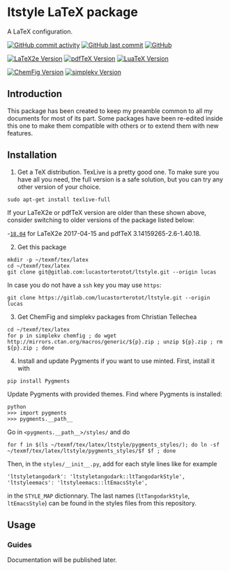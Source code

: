 # ltstyle LaTeX package
A LaTeX configuration.

[![GitHub commit activity](https://img.shields.io/github/commit-activity/y/lucastorterotot/ltstyle.svg)](https://gitlab.com/lucastorterotot/ltstyle/commits)
[![GitHub last commit](https://img.shields.io/github/last-commit/lucastorterotot/ltstyle.svg)](https://gitlab.com/lucastorterotot/ltstyle/commits)
[![GitHub](https://img.shields.io/github/license/lucastorterotot/ltstyle.svg)](https://gitlab.com/lucastorterotot/ltstyle/blob/master/LICENSE)

[![LaTeX2e Version](https://img.shields.io/static/v1?label=LaTeX2e&message=2020-02-02&color=blue)](https://www.latex-project.org/)
[![pdfTeX Version](https://img.shields.io/static/v1?label=pdfTeX&message=3.14159265-2.6-1.40.20&color=blue)](https://www.tug.org/texlive/)
[![LuaTeX Version](https://img.shields.io/static/v1?label=LuaTeX&message=1.10.0&color=blue)](http://www.luatex.org/)

[![ChemFig Version](https://img.shields.io/static/v1?label=ChemFig&message=1.53&color=blue)](https://ctan.org/pkg/chemfig)
[![simplekv Version](https://img.shields.io/static/v1?label=simplekv&message=0.2&color=blue)](https://ctan.org/pkg/simplekv)

## Introduction

This package has been created to keep my preamble common to all my documents for most of its part. Some packages have been re-edited inside this one to make them compatible with others or to extend them with new features.

## Installation
1. Get a TeX distribution. TexLive is a pretty good one. To make sure you have all you need, the full version is a safe solution, but you can try any other version of your choice.
``` 
sudo apt-get install texlive-full 
```
If your LaTeX2e or pdfTeX version are older than these shown above, consider switching to older versions of the package listed below:

-[`18.04`](https://gitlab.com/lucastorterotot/ltstyle/-/tree/18.04) for LaTeX2e 2017-04-15 and pdfTeX 3.14159265-2.6-1.40.18.

2. Get this package
```
mkdir -p ~/texmf/tex/latex
cd ~/texmf/tex/latex
git clone git@gitlab.com:lucastorterotot/ltstyle.git --origin lucas
```
In case you do not have a `ssh` key you may use `https`:
```
git clone https://gitlab.com/lucastorterotot/ltstyle.git --origin lucas
```
3. Get ChemFig and simplekv packages from Christian Tellechea
```
cd ~/texmf/tex/latex
for p in simplekv chemfig ; do wget http://mirrors.ctan.org/macros/generic/${p}.zip ; unzip ${p}.zip ; rm ${p}.zip ; done
```
4. Install and update Pygments if you want to use minted.
First, install it with
```
pip install Pygments
```
Update Pygments with provided themes.
Find where Pygments is installed:
```
python
>>> import pygments
>>> pygments.__path__
```
Go in `<pygments.__path__>/styles/` and do
```
for f in $(ls ~/texmf/tex/latex/ltstyle/pygments_styles/); do ln -sf ~/texmf/tex/latex/ltstyle/pygments_styles/$f $f ; done
```
Then, in the `styles/__init__.py`, add for each style lines like for example
```
'ltstyletangodark': 'ltstyletangodark::ltTangodarkStyle',
'ltstyleemacs': 'ltstyleemacs::ltEmacsStyle',
```
in the `STYLE_MAP` dictionnary. The last names (`ltTangodarkStyle`, `ltEmacsStyle`) can be found in the styles files from this repository.
## Usage
### Guides
Documentation will be published later.
